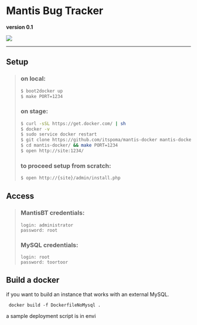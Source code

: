 # Mantis Bug Tracker
**version 0.1**

![](http://new.tinygrab.com/7020c0e8b0fd99ace270dd880e44ab8619a53dacaf.png)

-----------------------------------------------

## Setup

> ### on local:
> ```bash
> $ boot2docker up
> $ make PORT=1234
> ```
> 
> ### on stage:
> ```bash
> $ curl -sSL https://get.docker.com/ | sh
> $ docker -v
> $ sudo service docker restart
> $ git clone https://github.com/itspoma/mantis-docker mantis-docker/
> $ cd mantis-docker/ && make PORT=1234
> $ open http://site:1234/
> ```
> 
> ### to proceed setup from scratch:
> ```bash
> $ open http://{site}/admin/install.php
> ```

## Access

> ### MantisBT credentials:
> ```
> login: administrator
> password: root
> ```
> 
> ### MySQL credentials:
> ```
> login: root
> password: toortoor
> ```

## Build a docker
if you want to build an instance that works with an external MySQL.

```
 docker build -f DockerfileNoMysql .
```
a sample deployment script is in envi